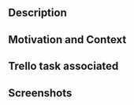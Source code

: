 <!--- Provide a general summary of your changes in the Title above -->

## Description
<!--- Describe your changes in detail -->

## Motivation and Context
<!--- Why is this change required? What problem does it solve? -->

## Trello task associated
<!-- If there's a Trello task associated to this PR, please share it here-->

## Screenshots
<!-- If your work add visual changes, please add some screenshots of the changes -->